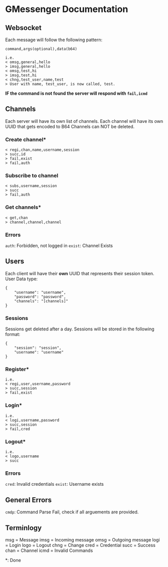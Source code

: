 # GMessenger Documentation

## Websocket
Each message will follow the following pattern:
```
command,args(optional),data(b64)

i.e.
< omsg,general,hello
> imsg,general,hello
< omsg,test,hi
> imsg,test,hi
< chng,test_user,name,test
> User with name, test_user, is now called, test.
```

**IF the command is not found the server will respond with `fail,icmd`**

## Channels
Each server will have its own list of channels.
Each channel will have its own UUID that gets encoded to B64
Channels can NOT be deleted.

### Create channel*
```
< regi,chan,name,username,session
> succ,id
> fail,exist
> fail,auth
```

### Subscribe to channel
```
< subs,username,session
> succ
> fail,auth
```

### Get channels*
```
< get,chan
> channel,channel,channel
```

### Errors
`auth`: Forbidden, not logged in
`exist`: Channel Exists

## Users
Each client will have their **own** UUID that represents their session token.
User Data type:
```
{
    "username": "username",
    "password": "password",
    "channels": "[channels]"
}
```

### Sessions
Sessions get deleted after a day.
Sessions will be stored in the following format:
```
{
    "session": "session",
    "username": "username"
}
```

### Register*
```
i.e.
< regi,user,username,password
> succ,session
> fail,exist
```

### Login*
```
i.e.
< logi,username,password
> succ,session
> fail,cred
```

### Logout*
```
i.e.
< logo,username
> succ
```

### Errors
`cred`: Invalid credentials
`exist`: Username exists

## General Errors
`cmdp`: Command Parse Fail, check if all arguements are provided.

## Terminlogy
msg = Message
imsg = Incoming message
omsg = Outgoing message
logi = Login
logo = Logout
chng = Change
cred = Credential
succ = Success
chan = Channel
icmd = Invalid Commands

*: Done